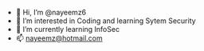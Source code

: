 - 👋 Hi, I’m @nayeemz6
- 👀 I’m interested in Coding and learning Sytem Security
- 🌱 I’m currently learning InfoSec
- 📫 nayeemz@hotmail.com

<!---
nayeemz6/nayeemz6 is a ✨ special ✨ repository because its `README.md` (this file) appears on your GitHub profile.
You can click the Preview link to take a look at your changes.
--->
